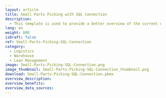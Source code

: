 ```yaml
---
layout: article
title: Small Parts Picking with SQL Connection
description: 
  - This template is used to provide a better overview of the current utilization of a warehouse. A SQL data source is used for this purpose. To be able to use this template for your purposes, the Microsoft SQL Server Native Client must be installed. https://www.microsoft.com/en-us/download/details.aspx?id=50402
lang: en
weight: 800
isDraft: false
ref: Small-Parts-Picking-SQL-Connection
category:
  - Logistics
  - Warehouse
  - Lean Management
image: Small-Parts-Picking-SQL-Connection.png
image_thumbnail: Small-Parts-Picking-SQL-Connection_thumbnail.png
download: Small-Parts-Picking-SQL-Connection.pbmx
overview_description:
overview_benefits:
overview_data_sources:
---
```

